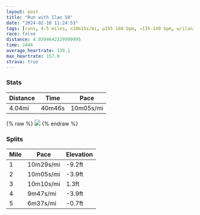 ```yaml
---
layout: post
title: "Run with Ilan 50"
date: "2024-02-10 11:24:53"
tags: [runs, 4-5 miles, <10m15s/mi, μ155-160 bpm, →135-140 bpm, w/ilan]
race: false
distance: 4.0394642329999995
time: 2446
average_heartrate: 139.1
max_heartrate: 157.0
strava: true
---
```


### Stats

| Distance | Time | Pace |
|----------|------|------|
|4.04mi|40m46s|10m05s/mi|

{% raw %}
<img src='https://maps.googleapis.com/maps/api/staticmap?maptype=roadmap&path=enc:kgwwFtvsbMGPE@MVIDm@rBp@XBCP?FXKXMz@Vf@Jj@^f@DLMd@Gv@Dt@In@b@bAL?GJCNBLG`@St@AV?LF^`@dAStAc@tAUj@YpAa@pAEZGTOXGVDFd@VxClB`A`@^X|@h@~@t@h@P\\j@^pAh@\^Ld@`@TbB^jAd@H?j@PfAP|Br@xBNZAd@GrAAp@Nv@h@VBXYTO^?f@JXEB[\cB\a@LEx@E`@Gt@Ur@AXKT?FFZJTFd@Dz@]d@CTHr@D`@Ad@Qx@G\RR?XFLfAn@XB?FIDCNDBANHTXZNd@H`@?z@Wx@@XN@JZZDBfAvAr@XlB^PIb@@b@Fh@Xb@Fz@f@JVPP~Bb@j@NLDrADHBfAFbCBb@?JC|@Hn@IpANl@?d@HhBJTAtABnDZHAdA@|@Ll@Bt@?jDVrCDd@Bd@FnADvBCdAW\Ud@SVGHCv@Cd@CHEf@Aj@BZ\XHTTx@nAnAVP?h@DVCv@?`@Pf@Bp@RfAPfADd@FhAHh@DX?dAXn@@zAPd@?b@Pl@@pA^d@Dh@Dv@Cd@QDLT`@L?`@Vh@NHC~@J@KHDR?`ANb@LPH|ABbAHZEb@PFBBRKx@@l@K^KV@\EXB|@Hn@Bh@BdBMb@AZOj@In@C|@B@lAHj@?l@Rt@Bd@GZBlBn@L@j@IHEnAZb@@RJ[@qAQ]?mB[]Oe@KmAMaAAyBY]K?[H_A@}@Jo@Ja@FqAAUQk@As@Fk@Lm@LgBEc@&key=AIzaSyC1MId7bFpkLXNAaYhBSTb8jLyiSqzbDtM&size=800x800&markers=color:yellow|label:S|40.75654,-73.99803&markers=color:green|label:F|40.71840999999995,-74.0132599999999'>
{% endraw %}

### Splits

| Mile | Pace | Elevation |
|------|------|-----------|
|1|10m29s/mi|-9.2ft|
|2|10m05s/mi|-3.9ft|
|3|10m10s/mi|1.3ft|
|4|9m47s/mi|-3.9ft|
|5|6m37s/mi|-0.7ft|
